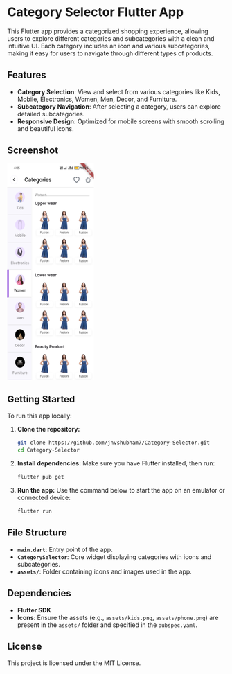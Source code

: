 
# Category Selector Flutter App

This Flutter app provides a categorized shopping experience, allowing users to explore different categories and subcategories with a clean and intuitive UI. Each category includes an icon and various subcategories, making it easy for users to navigate through different types of products.

## Features

- **Category Selection**: View and select from various categories like Kids, Mobile, Electronics, Women, Men, Decor, and Furniture.
- **Subcategory Navigation**: After selecting a category, users can explore detailed subcategories.
- **Responsive Design**: Optimized for mobile screens with smooth scrolling and beautiful icons.

## Screenshot

<img src="image/README/1730865024377.png" alt="Category Selector App Screenshot" width="200" height="500">

## Getting Started

To run this app locally:

1. **Clone the repository:**

   ```bash
   git clone https://github.com/jnvshubham7/Category-Selector.git
   cd Category-Selector
   ```
2. **Install dependencies:**
   Make sure you have Flutter installed, then run:

   ```bash
   flutter pub get
   ```
3. **Run the app:**
   Use the command below to start the app on an emulator or connected device:

   ```bash
   flutter run
   ```

## File Structure

- **`main.dart`**: Entry point of the app.
- **`CategorySelector`**: Core widget displaying categories with icons and subcategories.
- **`assets/`**: Folder containing icons and images used in the app.

## Dependencies

- **Flutter SDK**
- **Icons**: Ensure the assets (e.g., `assets/kids.png`, `assets/phone.png`) are present in the `assets/` folder and specified in the `pubspec.yaml`.

## License

This project is licensed under the MIT License.
